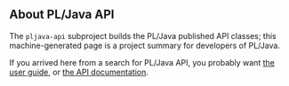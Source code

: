 ## About PL/Java API

The `pljava-api` subproject builds the PL/Java published API classes; this
machine-generated page is a project summary for developers of PL/Java.

If you arrived here from a search for PL/Java API, you probably want
[the user guide][ug], or [the API documentation][tad].

[ug]: ../use/use.html
[tad]: apidocs/org.postgresql.pljava/module-summary.html
